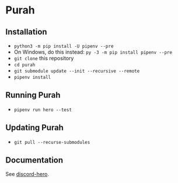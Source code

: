 # Purah

## Installation

- `python3 -m pip install -U pipenv --pre`
- On Windows, do this instead: `py -3 -m pip install pipenv --pre`
- `git clone` this repository
- `cd purah`
- `git submodule update --init --recursive --remote`
- `pipenv install`

## Running Purah

- `pipenv run hero --test`

## Updating Purah

- `git pull --recurse-submodules`

## Documentation

See [discord-hero](https://github.com/discord-hero/discord-hero).
